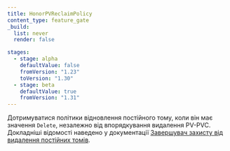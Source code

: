 ```yaml
---
title: HonorPVReclaimPolicy
content_type: feature_gate
_build:
  list: never
  render: false

stages:
  - stage: alpha
    defaultValue: false
    fromVersion: "1.23"
    toVersion: "1.30"
  - stage: beta
    defaultValue: true
    fromVersion: "1.31"
---
```

Дотримуватися політики відновлення постійного тому, коли він має значення `Delete`, незалежно від впорядкування видалення PV-PVC. Докладніші відомості наведено у документації [Завершувач захисту від видалення постійних томів](/uk/docs/concepts/storage/persistent-volumes/#persistentvolume-deletion-protection-finalizer).
